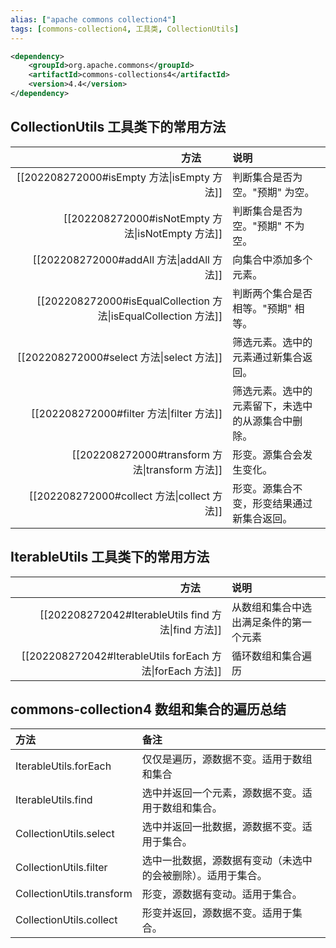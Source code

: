 ```yaml
---
alias: ["apache commons collection4"]
tags: [commons-collection4, 工具类, CollectionUtils]
---
```


```xml
<dependency>
    <groupId>org.apache.commons</groupId>
    <artifactId>commons-collections4</artifactId>
    <version>4.4</version>
</dependency>
```

## CollectionUtils 工具类下的常用方法


| 方法        | 说明                                   |
| ----------: | :------------------------------------  |
| [[202208272000#isEmpty 方法\|isEmpty 方法]] | 判断集合是否为空。"预期" 为空。 |
| [[202208272000#isNotEmpty 方法\|isNotEmpty 方法]] | 判断集合是否为空。"预期" 不为空。|
| [[202208272000#addAll 方法\|addAll 方法]] | 向集合中添加多个元素。|
| [[202208272000#isEqualCollection 方法\|isEqualCollection 方法]] | 判断两个集合是否相等。"预期" 相等。|
| [[202208272000#select 方法\|select 方法]] | 筛选元素。选中的元素通过新集合返回。|
| [[202208272000#filter 方法\|filter 方法]] | 筛选元素。选中的元素留下，未选中的从源集合中删除。|
| [[202208272000#transform 方法\|transform 方法]] | 形变。源集合会发生变化。|
| [[202208272000#collect 方法\|collect 方法]] | 形变。源集合不变，形变结果通过新集合返回。|


## IterableUtils 工具类下的常用方法


| 方法        | 说明                                   |
| ----------: | :------------------------------------  |
| [[202208272042#IterableUtils find 方法\|find 方法]] | 从数组和集合中选出满足条件的第一个元素 |
| [[202208272042#IterableUtils forEach 方法\|forEach 方法]] | 循环数组和集合遍历 |


## commons-collection4 数组和集合的遍历总结

| 方法 |   备注 |
| :- | :- |
| IterableUtils.forEach     | 仅仅是遍历，源数据不变。适用于数组和集合 |
| IterableUtils.find        | 选中并返回一个元素，源数据不变。适用于数组和集合。| 
| CollectionUtils.select    | 选中并返回一批数据，源数据不变。适用于集合。|
| CollectionUtils.filter    | 选中一批数据，源数据有变动（未选中的会被删除）。适用于集合。 |
| CollectionUtils.transform | 形变，源数据有变动。适用于集合。|
| CollectionUtils.collect   | 形变并返回，源数据不变。适用于集合。|


